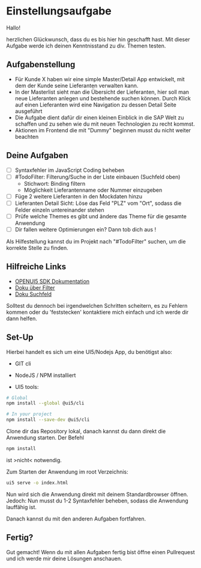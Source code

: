 # Einstellungsaufgabe

Hallo!

herzlichen Glückwunsch, dass du es bis hier hin geschafft hast. Mit dieser Aufgabe werde ich deinen Kenntnisstand zu div. Themen testen.

## Aufgabenstellung

- Für Kunde X haben wir eine simple Master/Detail App entwickelt, mit dem der Kunde seine Lieferanten verwalten kann.
- In der Masterlist sieht man die Übersicht der Lieferanten, hier soll man neue Lieferanten anlegen und bestehende suchen können. Durch Klick auf einen Lieferanten wird eine Navigation zu dessen Detail Seite ausgeführt
- Die Aufgabe dient dafür dir einen kleinen Einblick in die SAP Welt zu schaffen und zu sehen wie du mit neuen Technologien zu recht kommst.
- Aktionen im Frontend die mit "Dummy" beginnen musst du nicht weiter beachten

## Deine Aufgaben

- [ ] Syntaxfehler im JavaScript Coding beheben
- [ ] #TodoFilter: Filterung/Suche in der Liste einbauen (Suchfeld oben)
  - Stichwort: Binding filtern
  - Möglichkeit Lieferantenname oder Nummer einzugeben
- [ ] Füge 2 weitere Lieferanten in den Mockdaten hinzu
- [ ] Lieferanten Detail Sicht: Löse das Feld "PLZ" vom "Ort", sodass die Felder einzeln untereinander stehen
- [ ] Prüfe welche Themes es gibt und ändere das Theme für die gesamte Anwendung
- [ ] Dir fallen weitere Optimierungen ein? Dann tob dich aus !

Als Hilfestellung kannst du im Projekt nach "#TodoFilter" suchen, um die korrekte Stelle zu finden.

## Hilfreiche Links

- [OPENUI5 SDK Dokumentation](https://openui5.hana.ondemand.com/)
- [Doku über Filter](https://openui5.hana.ondemand.com/api/sap.ui.model.Filter)
- [Doku Suchfeld](https://sapui5.hana.ondemand.com/#/entity/sap.m.SearchField)

Solltest du dennoch bei irgendwelchen Schritten scheitern, es zu Fehlern kommen oder du 'feststecken' kontaktiere mich einfach und ich werde dir dann helfen.

## Set-Up

Hierbei handelt es sich um eine UI5/Nodejs App, du benötigst also:

- GIT cli

- NodeJS / NPM installiert

- UI5 tools:

```sh
# Global
npm install --global @ui5/cli

# In your project
npm install --save-dev @ui5/cli
```

Clone dir das Repository lokal, danach kannst du dann direkt die Anwendung starten. Der Befehl

```sh
npm install
```

ist >nicht< notwendig.

Zum Starten der Anwendung im root Verzeichnis:

```sh
ui5 serve -o index.html
```

Nun wird sich die Anwendung direkt mit deinem Standardbrowser öffnen. Jedoch: Nun musst du 1-2 Syntaxfehler beheben, sodass die Anwendung lauffähig ist.

Danach kannst du mit den anderen Aufgaben fortfahren.

## Fertig?

Gut gemacht! Wenn du mit allen Aufgaben fertig bist öffne einen Pullrequest und ich werde mir deine Lösungen anschauen.
